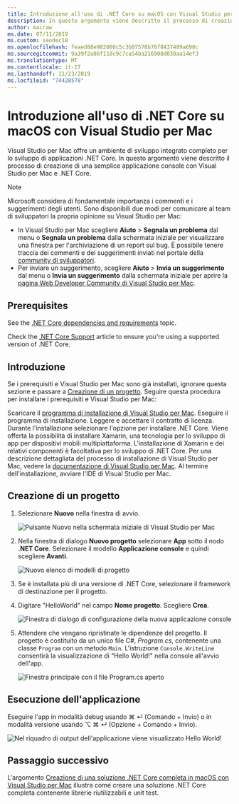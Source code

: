 ```yaml
---
title: Introduzione all'uso di .NET Core su macOS con Visual Studio per Mac
description: In questo argomento viene descritto il processo di creazione di una semplice applicazione console con Visual Studio per Mac e .NET Core.
author: mairaw
ms.date: 07/11/2019
ms.custom: seodec18
ms.openlocfilehash: feaed88e902080c5c3b07578b78f8437489a690c
ms.sourcegitcommit: 9a39f2a06f110c9c7ca54ba216900d038aa14ef3
ms.translationtype: MT
ms.contentlocale: it-IT
ms.lasthandoff: 11/23/2019
ms.locfileid: "74428578"
---
```

# <a name="get-started-with-net-core-on-macos-using-visual-studio-for-mac"></a>Introduzione all'uso di .NET Core su macOS con Visual Studio per Mac

Visual Studio per Mac offre un ambiente di sviluppo integrato completo per lo sviluppo di applicazioni .NET Core. In questo argomento viene descritto il processo di creazione di una semplice applicazione console con Visual Studio per Mac e .NET Core.

> [!NOTE]
> Microsoft considera di fondamentale importanza i commenti e i suggerimenti degli utenti. Sono disponibili due modi per comunicare al team di sviluppatori la propria opinione su Visual Studio per Mac:
>
> * In Visual Studio per Mac scegliere **Aiuto** > **Segnala un problema** dal menu o **Segnala un problema** dalla schermata iniziale per visualizzare una finestra per l'archiviazione di un report sul bug. È possibile tenere traccia dei commenti e dei suggerimenti inviati nel portale della [community di sviluppatori](https://developercommunity.visualstudio.com/spaces/8/index.html).
> * Per inviare un suggerimento, scegliere **Aiuto** > **Invia un suggerimento** dal menu o **Invia un suggerimento** dalla schermata iniziale per aprire la [pagina Web Developer Community di Visual Studio per Mac](https://developercommunity.visualstudio.com/content/idea/post.html?space=41).

## <a name="prerequisites"></a>Prerequisites

See the [.NET Core dependencies and requirements](../install/dependencies.md?tabs=netcore30&pivots=os-macos) topic.

Check the [.NET Core Support](/visualstudio/mac/net-core-support) article to ensure you're using a supported version of .NET Core.

## <a name="get-started"></a>Introduzione

Se i prerequisiti e Visual Studio per Mac sono già installati, ignorare questa sezione e passare a [Creazione di un progetto](#creating-a-project). Seguire questa procedura per installare i prerequisiti e Visual Studio per Mac:

Scaricare il [programma di installazione di Visual Studio per Mac](https://visualstudio.microsoft.com/vs/mac/?utm_medium=microsoft&utm_source=docs.microsoft.com&utm_campaign=inline+link). Eseguire il programma di installazione. Leggere e accettare il contratto di licenza. Durante l'installazione selezionare l'opzione per installare .NET Core. Viene offerta la possibilità di installare Xamarin, una tecnologia per lo sviluppo di app per dispositivi mobili multipiattaforma. L'installazione di Xamarin e dei relativi componenti è facoltativa per lo sviluppo di .NET Core. Per una descrizione dettagliata del processo di installazione di Visual Studio per Mac, vedere la [documentazione di Visual Studio per Mac](/visualstudio/mac/). Al termine dell'installazione, avviare l'IDE di Visual Studio per Mac.

## <a name="creating-a-project"></a>Creazione di un progetto

1. Selezionare **Nuovo** nella finestra di avvio.

   ![Pulsante Nuovo nella schermata iniziale di Visual Studio per Mac](./media/using-on-mac-vs/visual-studio-mac-new-project.png)

1. Nella finestra di dialogo **Nuovo progetto** selezionare **App** sotto il nodo **.NET Core**. Selezionare il modello **Applicazione console** e quindi scegliere **Avanti**.

   ![Nuovo elenco di modelli di progetto](./media/using-on-mac-vs/visual-studio-mac-new-dialog.png)

1. Se è installata più di una versione di .NET Core, selezionare il framework di destinazione per il progetto.

1. Digitare "HelloWorld" nel campo **Nome progetto**. Scegliere **Crea**.

   ![Finestra di dialogo di configurazione della nuova applicazione console](./media/using-on-mac-vs/visual-studio-mac-new-options.png)

1. Attendere che vengano ripristinate le dipendenze del progetto. Il progetto è costituito da un unico file C#, *Program.cs*, contenente una classe `Program` con un metodo `Main`. L'istruzione `Console.WriteLine` consentirà la visualizzazione di "Hello World!" nella console all'avvio dell'app.

   ![Finestra principale con il file Program.cs aperto](./media/using-on-mac-vs/visual-studio-mac-editor.png)

## <a name="run-the-application"></a>Esecuzione dell'applicazione

Eseguire l'app in modalità debug usando ⌘ ↵ (Comando + Invio) o in modalità versione usando ⌥ ⌘ ↵ (Opzione + Comando + Invio).

![Nel riquadro di output dell'applicazione viene visualizzato Hello World!](./media/using-on-mac-vs/visual-studio-mac-output.png)

## <a name="next-step"></a>Passaggio successivo

L'argomento [Creazione di una soluzione .NET Core completa in macOS con Visual Studio per Mac](using-on-mac-vs-full-solution.md) illustra come creare una soluzione .NET Core completa contenente librerie riutilizzabili e unit test.
